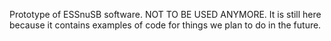 Prototype of ESSnuSB software. NOT TO BE USED ANYMORE. It is still here because it contains examples of code for things we plan to do in the future.
